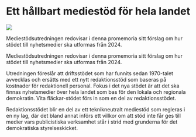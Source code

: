 # Ett hållbart mediestöd för hela landet

![](/contentassets/063795003f1c4ad8bf6b3a291ba55e7e/ds202214.jpg?width=150&quality=85)

Mediestödsutredningen redovisar i denna promemoria sitt förslag om hur stödet till nyhetsmedier ska utformas från 2024.

Mediestödsutredningen redovisar i denna promemoria sitt förslag om hur stödet till nyhetsmedier ska utformas från 2024.

Utredningen föreslår att driftsstödet som har funnits sedan 1970-talet avvecklas och ersätts med ett nytt redaktionsstöd som baseras på kostnader för redaktionell personal. Fokus i det nya stödet är att det ska finnas nyhetsmedier över hela landet som bas för den lokala och regionala demokratin. Vita fläckar-stödet förs in som en del av redaktionsstödet.

Redaktionsstödet blir en del av ett teknikneutralt mediestöd som regleras i en ny lag, där det bland annat införs ett villkor om att stöd inte får ges till medier vars publicistiska verksamhet står i strid med grunderna för det demokratiska styrelseskicket.
